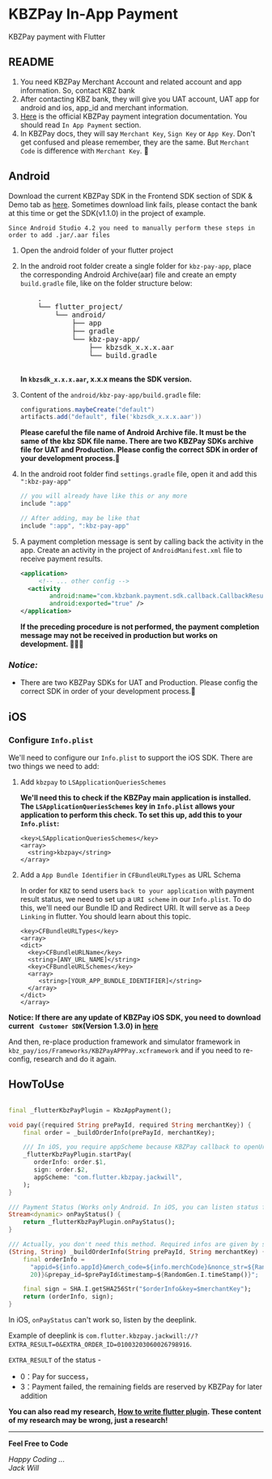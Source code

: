 # KBZPay In-App Payment

KBZPay payment with Flutter

## README

1. You need KBZPay Merchant Account and related account and app information. So, contact KBZ bank
2. After contacting KBZ bank, they will give you UAT account, UAT app for android
   and ios, app_id and merchant information.
3. [Here](https://wap.kbzpay.com/pgw/uat/api/#/en/dashboard) is the official KBZPay payment integration documentation. You should read `In App Payment` section.
4. In KBZPay docs, they will say `Merchant Key`, `Sign Key` or `App Key`. Don't get confused and please remember, they are the same. But `Merchant Code` is difference with `Merchant Key`. 🥹

## Android

Download the current KBZPay SDK in the Frontend SDK section of SDK & Demo tab
as [here](https://wap.kbzpay.com/pgw/uat/api/#/en/docs/InApp/in-app-download-en). Sometimes download
link fails, please contact the bank at this time or get the SDK(v1.1.0) in the project of example.

`Since Android Studio 4.2 you need to manually perform these steps in order to add .jar/.aar files`

1.  Open the android folder of your flutter project
2.  In the android root folder create a single folder for `kbz-pay-app`, place the corresponding Android Archive(aar) file and create an empty `build.gradle` file, like on the folder structure below:

      <pre>
        .
        └── flutter_project/
            └── android/
                ├── app
                ├── gradle
                └── kbz-pay-app/
                    ├── kbzsdk_x.x.x.aar
                    └── build.gradle
      </pre>

    **In `kbzsdk_x.x.x.aar`, x.x.x means the SDK version.**

3.  Content of the `android/kbz-pay-app/build.gradle` file:

    ```gradle
    configurations.maybeCreate("default")
    artifacts.add("default", file('kbzsdk_x.x.x.aar'))
    ```

    **Please careful the file name of Android Archive file. It must be the same of the kbz SDK file name. There are two KBZPay SDKs archive file for UAT and Production. Please config the correct SDK in order of your development process.🎯**

4.  In the android root folder find `settings.gradle` file, open it and add this `":kbz-pay-app"`

    ```gradle
    // you will already have like this or any more
    include ":app"

    // After adding, may be like that
    include ":app", ":kbz-pay-app"
    ```

5.  A payment completion message is sent by calling back the activity in the app. Create an activity in the project of `AndroidManifest.xml` file to receive payment results.

    ```xml
    <application>
         <!-- ... other config -->
      <activity
            android:name="com.kbzbank.payment.sdk.callback.CallbackResultActivity"
            android:exported="true" />
    </application>
    ```

    **If the preceding procedure is not performed, the payment completion message may not be received in production but works on development. 👨🏻‍💻**

### _Notice:_

-   There are two KBZPay SDKs for UAT and Production. Please config the correct SDK in order of your development process.🎯

## iOS

### Configure `Info.plist`

We'll need to configure our `Info.plist` to support the iOS SDK. There are two things we need to
add:

1. Add `kbzpay` to `LSApplicationQueriesSchemes`

    **We'll need this to check if the KBZPay main application is installed.
    The `LSApplicationQueriesSchemes` key in `Info.plist` allows your application to perform this
    check. To set this up, add this to your `Info.plist`:**

    ```plist
    <key>LSApplicationQueriesSchemes</key>
    <array>
      <string>kbzpay</string>
    </array>
    ```

2. Add a `App Bundle Identifier` in `CFBundleURLTypes` as URL Schema

    In order for `KBZ` to send users `back to your application` with payment result status, we need to set up a `URI scheme` in our `Info.plist`. To do this, we'll need our Bundle ID and Redirect URI. It will serve as a `Deep Linking` in flutter. You should learn about this topic.

    ```plist
    <key>CFBundleURLTypes</key>
    <array>
    <dict>
      <key>CFBundleURLName</key>
      <string>[ANY_URL_NAME]</string>
      <key>CFBundleURLSchemes</key>
      <array>
         <string>[YOUR_APP_BUNDLE_IDENTIFIER]</string>
      </array>
    </dict>
    </array>
    ```

**Notice: If there are any update of KBZPay iOS SDK, you need to download current ` Customer SDK`(Version 1.3.0)
in [here](https://wap.kbzpay.com/pgw/uat/api/#/en/docs/InApp/in-app-download-en)**

And then, re-place production framework and simulator framework
in `kbz_pay/ios/Frameworks/KBZPayAPPPay.xcframework` and if you need to re-config, research and do it again.

## HowToUse

```dart

final _flutterKbzPayPlugin = KbzAppPayment();

void pay({required String prePayId, required String merchantKey}) {
    final order = _buildOrderInfo(prePayId, merchantKey);

    /// In iOS, you require appScheme because KBZPay callback to openUrl of your app for payment status
    _flutterKbzPayPlugin.startPay(
       orderInfo: order.$1,
       sign: order.$2,
       appScheme: "com.flutter.kbzpay.jackwill",
    );
}

/// Payment Status (Works only Android. In iOS, you can listen status from deep link)
Stream<dynamic> onPayStatus() {
    return _flutterKbzPayPlugin.onPayStatus();
}

/// Actually, you don't need this method. Required infos are given by server-side. This is just for demo.
(String, String) _buildOrderInfo(String prePayId, String merchantKey) {
    final orderInfo =
      "appid=${info.appId}&merch_code=${info.merchCode}&nonce_str=${RandomGen.I.nonceStr(
      20)}&prepay_id=$prePayId&timestamp=${RandomGen.I.timeStamp()}";

    final sign = SHA.I.getSHA256Str("$orderInfo&key=$merchantKey");
    return (orderInfo, sign);
}

```

In iOS, `onPayStatus` can't work so, listen by the deeplink.

Example of deeplink
is `com.flutter.kbzpay.jackwill://?EXTRA_RESULT=0&EXTRA_ORDER_ID=01003203060026798916`.

`EXTRA_RESULT` of the status -

-   0：Pay for success，
-   3：Payment failed, the remaining fields are reserved by KBZPay for later addition

**You can also read my research, [How to write flutter plugin](HowTo.md). These content of my
research may be wrong, just a research!**

<hr>

**Feel Free to Code**

_Happy Coding ...<br>
Jack Will_
